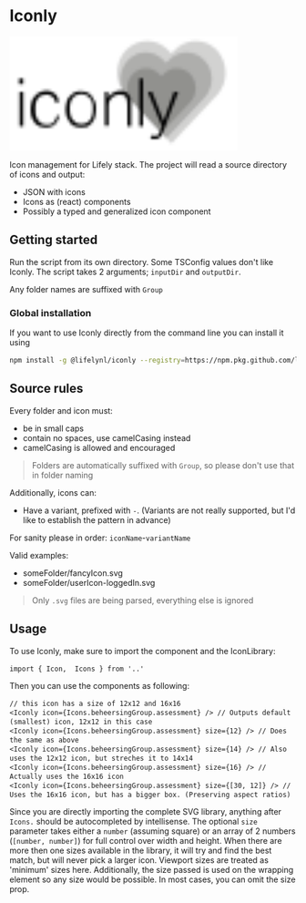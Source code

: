 # Iconly

<img src="iconly-logo.svg" width="400" height="200">

Icon management for Lifely stack. The project will read a source directory of icons and output:

- JSON with icons
- Icons as (react) components
- Possibly a typed and generalized icon component

## Getting started

Run the script from its own directory. Some TSConfig values don't like Iconly. The script takes 2 arguments; `inputDir` and `outputDir`.

Any folder names are suffixed with `Group`

### Global installation

If you want to use Iconly directly from the command line you can install it using

``` BASH
npm install -g @lifelynl/iconly --registry=https://npm.pkg.github.com/lifelynl
```

## Source rules

Every folder and icon must:

- be in small caps
- contain no spaces, use camelCasing instead
- camelCasing is allowed and encouraged

> Folders are automatically suffixed with `Group`, so please don't use that in folder naming

Additionally, icons can:

- Have a variant, prefixed with `-`. (Variants are not really supported, but I'd like to establish the pattern in advance)

For sanity please in order: `iconName`-`variantName`

Valid examples:

- someFolder/fancyIcon.svg
- someFolder/userIcon-loggedIn.svg

> Only `.svg` files are being parsed, everything else is ignored

## Usage

To use Iconly, make sure to import the component and the IconLibrary:

```JS
import { Icon,  Icons } from '..'
```

Then you can use the components as following:

```JS
// this icon has a size of 12x12 and 16x16
<Iconly icon={Icons.beheersingGroup.assessment} /> // Outputs default (smallest) icon, 12x12 in this case
<Iconly icon={Icons.beheersingGroup.assessment} size={12} /> // Does the same as above
<Iconly icon={Icons.beheersingGroup.assessment} size={14} /> // Also uses the 12x12 icon, but streches it to 14x14
<Iconly icon={Icons.beheersingGroup.assessment} size={16} /> // Actually uses the 16x16 icon
<Iconly icon={Icons.beheersingGroup.assessment} size={[30, 12]} /> // Uses the 16x16 icon, but has a bigger box. (Preserving aspect ratios)
```

Since you are directly importing the complete SVG library, anything after `Icons.` should be autocompleted by intellisense. The optional `size` parameter takes either a `number` (assuming square) or an array of 2 numbers (`[number, number]`) for full control over width and height. When there are more then one sizes available in the library, it will try and find the best match, but will never pick a larger icon. Viewport sizes are treated as 'minimum' sizes here. Additionally, the size passed is used on the wrapping element so any size would be possible. In most cases, you can omit the size prop.
